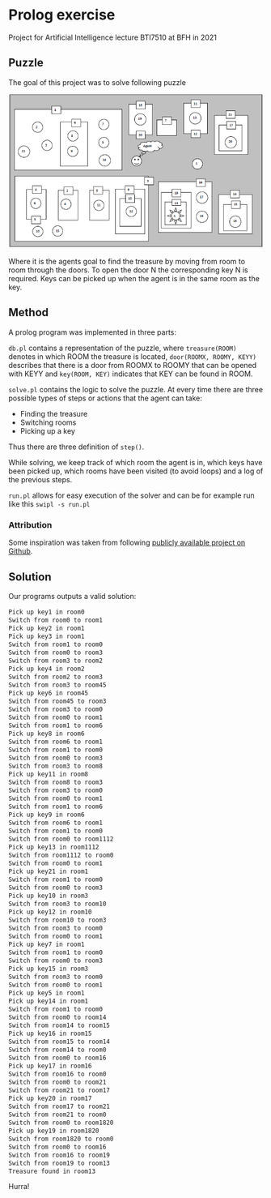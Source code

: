 # Prolog exercise
Project for Artificial Intelligence lecture BTI7510 at BFH in 2021

## Puzzle
The goal of this project was to solve following puzzle

![puzzle](puzzle.png)

Where it is the agents goal to find the treasure by moving from room to room through the doors.
To open the door N the corresponding key N is required. Keys can be picked up when the agent is in the same room as the key.

## Method
A prolog program was implemented in three parts:

`db.pl` contains a representation of the puzzle, where `treasure(ROOM)` denotes in which ROOM the treasure is located, `door(ROOMX, ROOMY, KEYY)` describes that there is a door from ROOMX to ROOMY that can be opened with KEYY and `key(ROOM, KEY)` indicates that KEY can be found in ROOM.

`solve.pl` contains the logic to solve the puzzle. At every time there are three possible types of steps or actions that the agent can take:
- Finding the treasure
- Switching rooms
- Picking up a key

Thus there are three definition of `step()`.

While solving, we keep track of which room the agent is in, which keys have been picked up, which rooms have been visited (to avoid loops) and a log of the previous steps.

`run.pl` allows for easy execution of the solver and can be for example run like this `swipl -s run.pl`

### Attribution
Some inspiration was taken from following [publicly available project on Github](https://github.com/MLauper/Prolog_Doors-and-Keys).

## Solution
Our programs outputs a valid solution:
```
Pick up key1 in room0
Switch from room0 to room1
Pick up key2 in room1
Pick up key3 in room1
Switch from room1 to room0
Switch from room0 to room3
Switch from room3 to room2
Pick up key4 in room2
Switch from room2 to room3
Switch from room3 to room45
Pick up key6 in room45
Switch from room45 to room3
Switch from room3 to room0
Switch from room0 to room1
Switch from room1 to room6
Pick up key8 in room6
Switch from room6 to room1
Switch from room1 to room0
Switch from room0 to room3
Switch from room3 to room8
Pick up key11 in room8
Switch from room8 to room3
Switch from room3 to room0
Switch from room0 to room1
Switch from room1 to room6
Pick up key9 in room6
Switch from room6 to room1
Switch from room1 to room0
Switch from room0 to room1112
Pick up key13 in room1112
Switch from room1112 to room0
Switch from room0 to room1
Pick up key21 in room1
Switch from room1 to room0
Switch from room0 to room3
Pick up key10 in room3
Switch from room3 to room10
Pick up key12 in room10
Switch from room10 to room3
Switch from room3 to room0
Switch from room0 to room1
Pick up key7 in room1
Switch from room1 to room0
Switch from room0 to room3
Pick up key15 in room3
Switch from room3 to room0
Switch from room0 to room1
Pick up key5 in room1
Pick up key14 in room1
Switch from room1 to room0
Switch from room0 to room14
Switch from room14 to room15
Pick up key16 in room15
Switch from room15 to room14
Switch from room14 to room0
Switch from room0 to room16
Pick up key17 in room16
Switch from room16 to room0
Switch from room0 to room21
Switch from room21 to room17
Pick up key20 in room17
Switch from room17 to room21
Switch from room21 to room0
Switch from room0 to room1820
Pick up key19 in room1820
Switch from room1820 to room0
Switch from room0 to room16
Switch from room16 to room19
Switch from room19 to room13
Treasure found in room13
```
Hurra!

